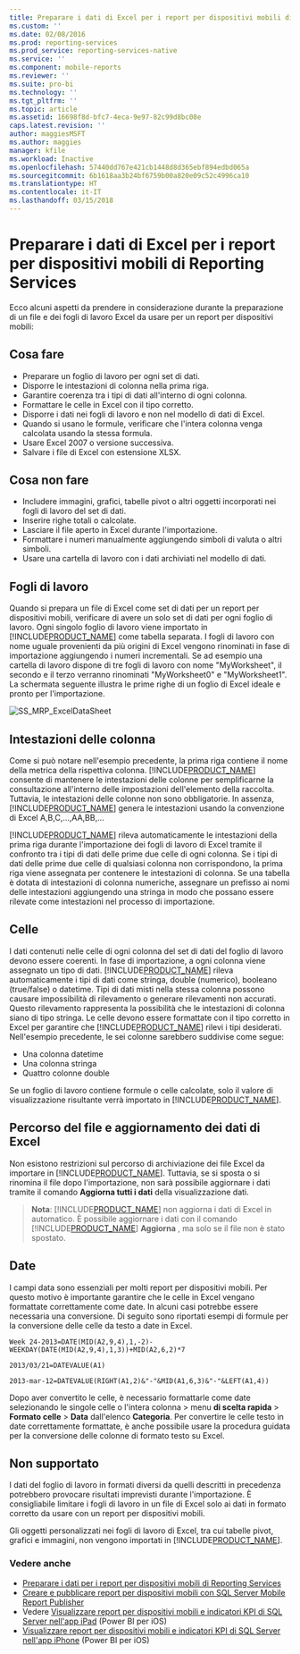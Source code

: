 ```yaml
---
title: Preparare i dati di Excel per i report per dispositivi mobili di Reporting Services | Microsoft Docs
ms.custom: ''
ms.date: 02/08/2016
ms.prod: reporting-services
ms.prod_service: reporting-services-native
ms.service: ''
ms.component: mobile-reports
ms.reviewer: ''
ms.suite: pro-bi
ms.technology: ''
ms.tgt_pltfrm: ''
ms.topic: article
ms.assetid: 16698f8d-bfc7-4eca-9e97-82c99d8bc08e
caps.latest.revision: ''
author: maggiesMSFT
ms.author: maggies
manager: kfile
ms.workload: Inactive
ms.openlocfilehash: 57440dd767e421cb1448d8d365ebf894edbd065a
ms.sourcegitcommit: 6b1618aa3b24bf6759b00a820e09c52c4996ca10
ms.translationtype: HT
ms.contentlocale: it-IT
ms.lasthandoff: 03/15/2018
---
```

# <a name="prepare-excel-data-for-reporting-services-mobile-reports"></a>Preparare i dati di Excel per i report per dispositivi mobili di Reporting Services
  
Ecco alcuni aspetti da prendere in considerazione durante la preparazione di un file e dei fogli di lavoro Excel da usare per un report per dispositivi mobili:  
  
## <a name="do"></a>Cosa fare  
  
- Preparare un foglio di lavoro per ogni set di dati.  
- Disporre le intestazioni di colonna nella prima riga.  
- Garantire coerenza tra i tipi di dati all'interno di ogni colonna.  
- Formattare le celle in Excel con il tipo corretto.  
- Disporre i dati nei fogli di lavoro e non nel modello di dati di Excel.  
- Quando si usano le formule, verificare che l'intera colonna venga calcolata usando la stessa formula.  
- Usare Excel 2007 o versione successiva.  
- Salvare i file di Excel con estensione XLSX.  
          
## <a name="dont"></a>Cosa non fare  
  
- Includere immagini, grafici, tabelle pivot o altri oggetti incorporati nei fogli di lavoro del set di dati.  
- Inserire righe totali o calcolate.  
- Lasciare il file aperto in Excel durante l'importazione.  
- Formattare i numeri manualmente aggiungendo simboli di valuta o altri simboli.  
- Usare una cartella di lavoro con i dati archiviati nel modello di dati.  
  
## <a name="worksheets"></a>Fogli di lavoro  
          
Quando si prepara un file di Excel come set di dati per un report per dispositivi mobili, verificare di avere un solo set di dati per ogni foglio di lavoro. Ogni singolo foglio di lavoro viene importato in [!INCLUDE[PRODUCT_NAME](../../includes/ss-mobilereptpub-short.md)] come tabella separata. I fogli di lavoro con nome uguale provenienti da più origini di Excel vengono rinominati in fase di importazione aggiungendo i numeri incrementali. Se ad esempio una cartella di lavoro dispone di tre fogli di lavoro con nome "MyWorksheet", il secondo e il terzo verranno rinominati "MyWorksheet0" e "MyWorksheet1". La schermata seguente illustra le prime righe di un foglio di Excel ideale e pronto per l'importazione.  
  
![SS_MRP_ExcelDataSheet](../../reporting-services/mobile-reports/media/ss-mrp-exceldatasheet.png)  
          
## <a name="column-headers"></a>Intestazioni delle colonna  
  
Come si può notare nell'esempio precedente, la prima riga contiene il nome della metrica della rispettiva colonna. [!INCLUDE[PRODUCT_NAME](../../includes/ss-mobilereptpub-short.md)] consente di mantenere le intestazioni delle colonne per semplificarne la consultazione all'interno delle impostazioni dell'elemento della raccolta. Tuttavia, le intestazioni delle colonne non sono obbligatorie. In assenza, [!INCLUDE[PRODUCT_NAME](../../includes/ss-mobilereptpub-short.md)] genera le intestazioni usando la convenzione di Excel A,B,C,...,AA,BB,...  
  
[!INCLUDE[PRODUCT_NAME](../../includes/ss-mobilereptpub-short.md)] rileva automaticamente le intestazioni della prima riga durante l'importazione dei fogli di lavoro di Excel tramite il confronto tra i tipi di dati delle prime due celle di ogni colonna. Se i tipi di dati delle prime due celle di qualsiasi colonna non corrispondono, la prima riga viene assegnata per contenere le intestazioni di colonna. Se una tabella è dotata di intestazioni di colonna numeriche, assegnare un prefisso ai nomi delle intestazioni aggiungendo una stringa in modo che possano essere rilevate come intestazioni nel processo di importazione.  
  
## <a name="cells"></a>Celle  
  
I dati contenuti nelle celle di ogni colonna del set di dati del foglio di lavoro devono essere coerenti. In fase di importazione, a ogni colonna viene assegnato un tipo di dati. [!INCLUDE[PRODUCT_NAME](../../includes/ss-mobilereptpub-short.md)] rileva automaticamente i tipi di dati come stringa, double (numerico), booleano (true/false) o datetime. Tipi di dati misti nella stessa colonna possono causare impossibilità di rilevamento o generare rilevamenti non accurati. Questo rilevamento rappresenta la possibilità che le intestazioni di colonna siano di tipo stringa. Le celle devono essere formattate con il tipo corretto in Excel per garantire che [!INCLUDE[PRODUCT_NAME](../../includes/ss-mobilereptpub-short.md)] rilevi i tipi desiderati. Nell'esempio precedente, le sei colonne sarebbero suddivise come segue:  
*  Una colonna datetime  
*  Una colonna stringa  
*  Quattro colonne double  
  
Se un foglio di lavoro contiene formule o celle calcolate, solo il valore di visualizzazione risultante verrà importato in [!INCLUDE[PRODUCT_NAME](../../includes/ss-mobilereptpub-short.md)].  
  
## <a name="file-location-and-refreshing-excel-data"></a>Percorso del file e aggiornamento dei dati di Excel  
  
Non esistono restrizioni sul percorso di archiviazione dei file Excel da importare in [!INCLUDE[PRODUCT_NAME](../../includes/ss-mobilereptpub-short.md)]. Tuttavia, se si sposta o si rinomina il file dopo l'importazione, non sarà possibile aggiornare i dati tramite il comando **Aggiorna tutti i dati** della visualizzazione dati.   
  
>**Nota**: [!INCLUDE[PRODUCT_NAME](../../includes/ss-mobilereptpub-short.md)] non aggiorna i dati di Excel in automatico. È possibile aggiornare i dati con il comando [!INCLUDE[PRODUCT_NAME](../../includes/ss-mobilereptpub-short.md)] **Aggiorna** , ma solo se il file non è stato spostato.  
  
## <a name="dates"></a>Date  
  
I campi data sono essenziali per molti report per dispositivi mobili. Per questo motivo è importante garantire che le celle in Excel vengano formattate correttamente come date. In alcuni casi potrebbe essere necessaria una conversione. Di seguito sono riportati esempi di formule per la conversione delle celle da testo a date in Excel.  
  
    Week 24-2013=DATE(MID(A2,9,4),1,-2)-WEEKDAY(DATE(MID(A2,9,4),1,3))+MID(A2,6,2)*7  
  
    2013/03/21=DATEVALUE(A1)  
  
    2013-mar-12=DATEVALUE(RIGHT(A1,2)&"-"&MID(A1,6,3)&"-"&LEFT(A1,4))  
  
Dopo aver convertito le celle, è necessario formattarle come date selezionando le singole celle o l'intera colonna > menu **di scelta rapida** > **Formato celle** > **Data** dall'elenco **Categoria**. Per convertire le celle testo in date correttamente formattate, è anche possibile usare la procedura guidata per la conversione delle colonne di formato testo su Excel.  
  
## <a name="unsupported"></a>Non supportato  
  
I dati del foglio di lavoro in formati diversi da quelli descritti in precedenza potrebbero provocare risultati imprevisti durante l'importazione. È consigliabile limitare i fogli di lavoro in un file di Excel solo ai dati in formato corretto da usare con un report per dispositivi mobili.  
  
Gli oggetti personalizzati nei fogli di lavoro di Excel, tra cui tabelle pivot, grafici e immagini, non vengono importati in [!INCLUDE[PRODUCT_NAME](../../includes/ss-mobilereptpub-short.md)].  
  
### <a name="see-also"></a>Vedere anche  
- [Preparare i dati per i report per dispositivi mobili di Reporting Services](../../reporting-services/mobile-reports/prepare-data-for-reporting-services-mobile-reports.md)  
- [Creare e pubblicare report per dispositivi mobili con SQL Server Mobile Report Publisher](../../reporting-services/mobile-reports/create-mobile-reports-with-sql-server-mobile-report-publisher.md)  
-  Vedere [Visualizzare report per dispositivi mobili e indicatori KPI di SQL Server nell'app iPad](https://pbiwebprod-docs.azurewebsites.net/en-us/documentation/powerbi-mobile-ipad-kpis-mobile-reports)  (Power BI per iOS)  
-  [Visualizzare report per dispositivi mobili e indicatori KPI di SQL Server nell'app iPhone](https://pbiwebprod-docs.azurewebsites.net/en-us/documentation/powerbi-mobile-iphone-kpis-mobile-reports) (Power BI per iOS)  
  
  
  
  
  
  
  

